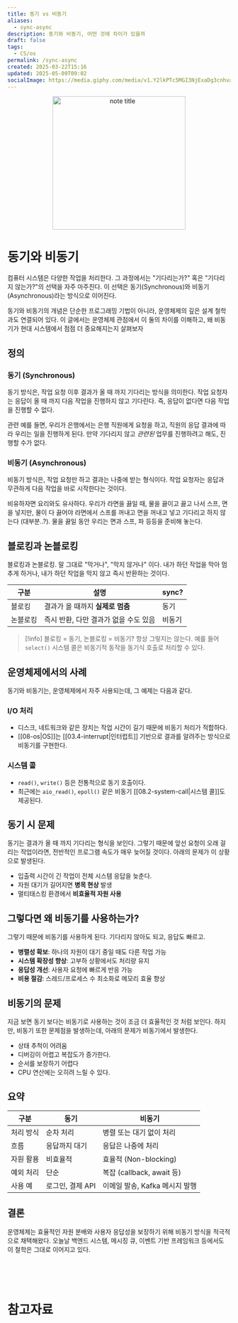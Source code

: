 ```yaml
---
title: 동기 vs 비동기
aliases:
  - sync-async
description: 동기와 비동기, 어떤 것에 차이가 있을까
draft: false
tags:
  - CS/os
permalink: /sync-async
created: 2025-03-22T15:16
updated: 2025-05-09T09:02
socialImage: https://media.giphy.com/media/v1.Y2lkPTc5MGI3NjExaDg3cnhvamN4dHU2dGViN3BtcDFoNGR5bWFtZzYwcXNheDUxNGpmZiZlcD12MV9naWZzX3NlYXJjaCZjdD1n/hyQ8ESUyePo2s/giphy.gif
---
```

<p align="center">
  <img src="https://media.giphy.com/media/v1.Y2lkPTc5MGI3NjExaDg3cnhvamN4dHU2dGViN3BtcDFoNGR5bWFtZzYwcXNheDUxNGpmZiZlcD12MV9naWZzX3NlYXJjaCZjdD1n/hyQ8ESUyePo2s/giphy.gif" alt="note title" width="300">
</p>

# 동기와 비동기

컴퓨터 시스템은 다양한 작업을 처리한다. 그 과정에서는 "기다리는가?" 혹은 "기다리지 않는가?"의 선택을 자주 마주친다. 이 선택은 동기(Synchronous)와 비동기(Asynchronous)라는 방식으로 이어진다.

동기와 비동기의 개념은 단순한 프로그래밍 기법이 아니라, 운영체제의 깊은 설계 철학과도 연결되어 있다. 이 글에서는 운영체제 관점에서 이 둘의 차이를 이해하고, 왜 비동기가 현대 시스템에서 점점 더 중요해지는지 살펴보자

## 정의

### 동기 (Synchronous)

동기 방식은, 작업 요청 이후 결과가 올 때 까지 기다리는 방식을 의미한다. 작업 요청자는 응답이 올 때 까지 다음 작업을 진행하지 않고 기다린다. 즉, 응답이 없다면 다음 작업을 진행할 수 없다.  

관련 예를 들면, 우리가 은행에서는 은행 직원에게 요청을 하고, 직원의 응답 결과에 따라 우리는 일을 진행하게 된다. 만약 기다리지 않고 *관련된* 업무를 진행하려고 해도, 진행할 수가 없다.

### 비동기 (Asynchronous)

비동기 방식은, 작업 요청만 하고 결과는 나중에 받는 형식이다. 작업 요청자는 응답과 무관하게 다음 작업을 바로 시작한다는 것이다.

비유하자면 요리와도 유사하다. 우리가 라면을 끓일 때, 물을 끓이고 끓고 나서 스프, 면을 넣지만, 물이 다 끓어야 라면에서 스프를 꺼내고 면을 꺼내고 넣고 기다리고 하지 않는다 (대부분..?). 물을 끓일 동안 우리는 면과 스프, 파 등등을 준비해 놓는다.

## 블로킹과 논블로킹

블로킹과 논블로킹. 말 그대로 "막거나", "막지 않거나" 이다. 내가 하던 작업을 막아 멈추게 하거나, 내가 하던 작업을 막지 않고 즉시 반환하는 것이다. 

| 구분   | 설명                     | sync? |
| ---- | ---------------------- | ----- |
| 블로킹  | 결과가 올 때까지 **실제로 멈춤**   | 동기    |
| 논블로킹 | 즉시 반환, 다만 결과가 없을 수도 있음 | 비동기   |

> [!info] 블로킹 = 동기, 논블로킹 = 비동기?
> 항상 그렇지는 않는다.
> 예를 들어 `select()` 시스템 콜은 비동기적 동작을 동기식 호출로 처리할 수 있다.

## 운영체제에서의 사례

동기와 비동기는, 운영체제에서 자주 사용되는데, 그 예제는 다음과 같다.

### I/O 처리

- 디스크, 네트워크와 같은 장치는 작업 시간이 길기 때문에 비동기 처리가 적합하다.
- [[08-os|OS]]는 [[03.4-interrupt|인터럽트]] 기반으로 결과를 알려주는 방식으로 비동기를 구현한다.
### 시스템 콜

- `read()`, `write()` 등은 전통적으로 동기 호출이다.
- 최근에는 `aio_read()`, `epoll()` 같은 비동기 [[08.2-system-call|시스템 콜]]도 제공된다.

## 동기 시 문제

동기는 결과가 올 때 까지 기다리는 형식을 보인다. 그렇기 때문에 앞선 요청이 오래 걸리는 작업이라면, 전반적인 프로그램 속도가 매우 늦어질 것이다. 아래의 문제가 이 상황으로 발생된다.

- 입출력 시간이 긴 작업이 전체 시스템 응답을 늦춘다.
- 자원 대기가 길어지면 **병목 현상** 발생
- 멀티태스킹 환경에서 **비효율적 자원 사용**

## 그렇다면 왜 비동기를 사용하는가?

그렇기 때문에 비동기를 사용하게 된다. 기다리지 않아도 되고, 응답도 빠르고.

- **병렬성 확보**: 하나의 자원이 대기 중일 때도 다른 작업 가능
- **시스템 확장성 향상**: 고부하 상황에서도 처리량 유지
- **응답성 개선**: 사용자 요청에 빠르게 반응 가능
- **비용 절감**: 스레드/프로세스 수 최소화로 메모리 효율 향상


## 비동기의 문제

지금 보면 동기 보다는 비동기로 사용하는 것이 조금 더 효율적인 것 처럼 보인다. 하지만, 비동기 또한 문제점을 발생하는데, 아래의 문제가 비동기에서 발생한다.

- 상태 추척이 어려움
- 디버깅이 어렵고 복잡도가 증가한다.
- 순서를 보장하기 어렵다
- CPU 연산에는 오히려 느릴 수 있다.

## 요약

| 구분    | 동기          | 비동기                    |
| ----- | ----------- | ---------------------- |
| 처리 방식 | 순차 처리       | 병렬 또는 대기 없이 처리         |
| 흐름    | 응답까지 대기     | 응답은 나중에 처리             |
| 자원 활용 | 비효율적        | 효율적 (Non-blocking)     |
| 예외 처리 | 단순          | 복잡 (callback, await 등) |
| 사용 예  | 로그인, 결제 API | 이메일 발송, Kafka 메시지 발행   |

## 결론

운영체제는 효율적인 자원 분배와 사용자 응답성을 보장하기 위해 비동기 방식을 적극적으로 채택해왔다. 오늘날 백엔드 시스템, 메시징 큐, 이벤트 기반 프레임워크 등에서도 이 철학은 그대로 이어지고 있다.

</br></br></br>
# 참고자료
